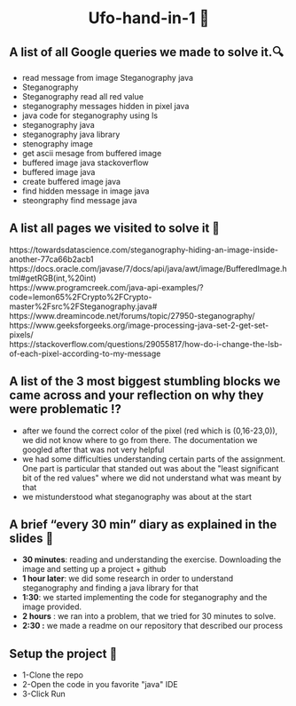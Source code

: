 <h1 align="center">  Ufo-hand-in-1 <g-emoji class="g-emoji" alias="memo" fallback-src="https://github.githubassets.com/images/icons/emoji/unicode/1f4dd.png">📝</g-emoji> </h1>

<h2>A list of all Google queries we made to solve it.<g-emoji class="g-emoji" alias="mag" fallback-src="https://github.githubassets.com/images/icons/emoji/unicode/1f50d.png">🔍</g-emoji></h2>


 <ul>
 <li>read message from image Steganography java</li>
 <li>Steganography</li>
 <li>Steganography read all red value</li>
 <li>steganography messages hidden in pixel java</li>
 <li>java code for steganography using ls</li>
 <li>steganography java</li>
 <li>steganography java library</li>
 <li>stenography image</li>
 <li>get ascii mesage from buffered image</li>
 <li>buffered image java stackoverflow</li>
 <li>buffered image java</li>
 <li>create buffered image java</li>
 <li>find hidden message in image java</li>
 <li>steongraphy find message java</li>
  </ul>

<h2>A list all pages we visited to solve it <span class="emoji">🔗</span></h2>

<p>
https://towardsdatascience.com/steganography-hiding-an-image-inside-another-77ca66b2acb1 <br>
https://docs.oracle.com/javase/7/docs/api/java/awt/image/BufferedImage.html#getRGB(int,%20int)  <br>
https://www.programcreek.com/java-api-examples/?code=lemon65%2FCrypto%2FCrypto-master%2Fsrc%2FSteganography.java# <br>
https://www.dreamincode.net/forums/topic/27950-steganography/ <br>
https://www.geeksforgeeks.org/image-processing-java-set-2-get-set-pixels/  <br>  
https://stackoverflow.com/questions/29055817/how-do-i-change-the-lsb-of-each-pixel-according-to-my-message <br>
</p>

<h2>A list of the 3 most biggest stumbling blocks we came across and your reflection on why they were problematic <g-emoji class="g-emoji" alias="interrobang" fallback-src="https://github.githubassets.com/images/icons/emoji/unicode/2049.png">⁉️</g-emoji> </h2>

<ul>
 <li>after we found the correct color of the pixel (red which is (0,16-23,0)), we did not know where to go from there. The documentation we googled after that was not very helpful </li>
  <li>we had some difficulties understanding certain parts of the assignment. One part is particular that standed out was about the "least significant bit of the red values" where we did not understand what was meant by that</li>
  <li>we mistunderstood what steganography was about at the start</li>
</ul>


<h2>A brief “every 30 min” diary as explained in the slides <g-emoji class="g-emoji" alias="notebook_with_decorative_cover" fallback-src="https://github.githubassets.com/images/icons/emoji/unicode/1f4d4.png">📔</g-emoji> </h2>

<ul>
 <li><strong>30 minutes</strong>: reading and understanding the exercise. Downloading the image and setting up a project + github</li>
 <li><strong>1 hour later</strong>: we did some research in order to understand steganography and finding a java library for that </li>
 <li><strong>1:30</strong>: we started implementing the code for steganography and the image provided.</li>
 <li><strong>2 hours</strong> : we ran into a problem, that we tried for 30 minutes to solve.</li>
 <li><strong> 2:30 :</strong> we made a readme on our repository that described our process</li>
</ul>

<h2>Setup the project <g-emoji class="g-emoji" alias="hammer" fallback-src="https://github.githubassets.com/images/icons/emoji/unicode/1f528.png">🔨</g-emoji> </h2>

<ul>
 <li>1-Clone the repo</li>
 <li>2-Open the code in you favorite "java" IDE </li>
 <li>3-Click Run</li>
</ul>


